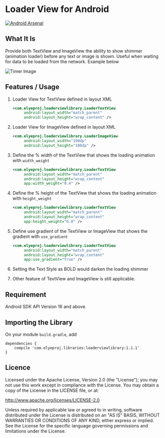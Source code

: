 # Loader View for Android

[![Android Arsenal](https://img.shields.io/badge/Android%20Arsenal-Loader%20View%20for%20Android-brightgreen.svg?style=flat)](http://android-arsenal.com/details/1/4243)

## What It Is
Provide both TextView and ImageView the ability to show shimmer (animation loader) before any text or image is shown. Useful when waiting for data to be loaded from the network. Example below

![Timer Image](https://static.wixstatic.com/media/d748c3_28381c0f110f4dc68fcd340b503f86a2~mv2.gif)

## Features / Usage

1. Loader View for TextView defined in layout XML
    ```xml
    <com.elyeproj.loaderviewlibrary.LoaderTextView
         android:layout_width="match_parent"
         android:layout_height="wrap_content" />
    ```

2. Loader View for ImageView defined in layout XML
    ```xml
    <com.elyeproj.loaderviewlibrary.LoaderImageView
         android:layout_width="100dp"
         android:layout_height="100dp" />
    ```

3. Define the % width of the TextView that shows the loading animation with `width_weight`
    ```xml
    <com.elyeproj.loaderviewlibrary.LoaderTextView
         android:layout_width="match_parent"
         android:layout_height="wrap_content"
         app:width_weight="0.4" />
    ```

4. Define the % height of the TextView that shows the loading animation with `height_weight`
    ```xml
    <com.elyeproj.loaderviewlibrary.LoaderTextView
         android:layout_width="match_parent"
         android:layout_height="wrap_content"
         app:height_weight="0.8" />
    ```

5. Define use gradient of the TextView or ImageView that shows the gradient with `use_gradient`
    ```xml
    <com.elyeproj.loaderviewlibrary.LoaderTextView
         android:layout_width="match_parent"
         android:layout_height="wrap_content"
         app:use_gradient="true" />
    ```

6. Setting the Text Style as BOLD would darken the loading shimmer

7. Other feature of TextView and ImageView is still applicable.

## Requirement
Android SDK API Version 16 and above.

## Importing the Library
On your module `build.gradle`, add

    dependencies {
        compile 'com.elyeproj.libraries:loaderviewlibrary:1.1.1'
    }

## Licence

Licensed under the Apache License, Version 2.0 (the "License"); you may not use this work except in compliance with the License. You may obtain a copy of the License in the LICENSE file, or at:

http://www.apache.org/licenses/LICENSE-2.0

Unless required by applicable law or agreed to in writing, software distributed under the License is distributed on an "AS IS" BASIS, WITHOUT WARRANTIES OR CONDITIONS OF ANY KIND, either express or implied. See the License for the specific language governing permissions and limitations under the License.